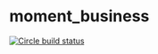 # moment_business
[![Circle build status](https://circleci.com/gh/DaveTian/moment_business.svg?style=shield&circle-token=:circle-token)](https://circleci.com/gh/DaveTian/moment_business)
